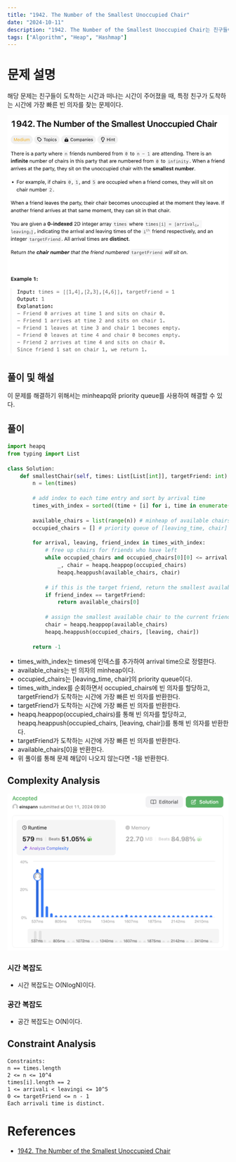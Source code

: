 ```yaml
---
title: "1942. The Number of the Smallest Unoccupied Chair"
date: "2024-10-11"
description: "1942. The Number of the Smallest Unoccupied Chair는 친구들이 도착하는 시간과 떠나는 시간이 주어졌을 때, 특정 친구가 도착하는 시간에 가장 빠른 빈 의자를 찾는 문제이다."
tags: ["Algorithm", "Heap", "Hashmap"]
---
```


# 문제 설명
해당 문제는 친구들이 도착하는 시간과 떠나는 시간이 주어졌을 때, 특정 친구가 도착하는 시간에 가장 빠른 빈 의자를 찾는 문제이다.

![1942](../../../images/LEET/1942/1942.png)

## 풀이 및 해설
이 문제를 해결하기 위해서는 minheapq와 priority queue를 사용하여 해결할 수 있다.

## 풀이
```python
import heapq
from typing import List

class Solution:
    def smallestChair(self, times: List[List[int]], targetFriend: int) -> int:
        n = len(times)

        # add index to each time entry and sort by arrival time
        times_with_index = sorted((time + [i] for i, time in enumerate(times)))

        available_chairs = list(range(n)) # minheap of available chairs
        occupied_chairs = [] # priority queue of [leaving_time, chair]

        for arrival, leaving, friend_index in times_with_index:
            # free up chairs for friends who have left
            while occupied_chairs and occupied_chairs[0][0] <= arrival:
                _, chair = heapq.heappop(occupied_chairs)
                heapq.heappush(available_chairs, chair)

            # if this is the target friend, return the smallest available chair
            if friend_index == targetFriend:
                return available_chairs[0]
            
            # assign the smallest available chair to the current friend
            chair = heapq.heappop(available_chairs)
            heapq.heappush(occupied_chairs, [leaving, chair])

        return -1
```
- times_with_index는 times에 인덱스를 추가하여 arrival time으로 정렬한다.
- available_chairs는 빈 의자의 minheap이다.
- occupied_chairs는 [leaving_time, chair]의 priority queue이다.
- times_with_index를 순회하면서 occupied_chairs에 빈 의자를 할당하고, targetFriend가 도착하는 시간에 가장 빠른 빈 의자를 반환한다.
- targetFriend가 도착하는 시간에 가장 빠른 빈 의자를 반환한다.
- heapq.heappop(occupied_chairs)를 통해 빈 의자를 할당하고, heapq.heappush(occupied_chairs, [leaving, chair])를 통해 빈 의자를 반환한다.
- targetFriend가 도착하는 시간에 가장 빠른 빈 의자를 반환한다.
- available_chairs[0]을 반환한다.
- 위 풀이를 통해 문제 해답이 나오지 않는다면 -1을 반환한다.

## Complexity Analysis
![tc](../../../images/LEET/1942/tc.png)

### 시간 복잡도
- 시간 복잡도는 O(NlogN)이다.

### 공간 복잡도
- 공간 복잡도는 O(N)이다.

## Constraint Analysis
```
Constraints:
n == times.length
2 <= n <= 10^4
times[i].length == 2
1 <= arrivali < leavingi <= 10^5
0 <= targetFriend <= n - 1
Each arrivali time is distinct.

```

# References
- [1942. The Number of the Smallest Unoccupied Chair](https://leetcode.com/problems/the-number-of-the-smallest-unoccupied-chair/)